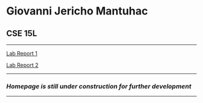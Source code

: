# Giovanni Jericho Mantuhac

## CSE 15L
---
[Lab Report 1](https://gmantuhac.github.io/cse15l-lab-reports/lab-report-1-week-2.html)

[Lab Report 2](https://gmantuhac.github.io/cse15l-lab-reports/lab-report-2-week-4.html)

---
### ***Homepage is still under construction for further development***
---
